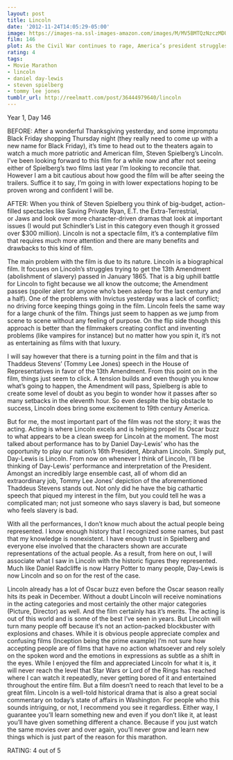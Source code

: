 ```yaml
---
layout: post
title: Lincoln
date: '2012-11-24T14:05:29-05:00'
image: https://images-na.ssl-images-amazon.com/images/M/MV5BMTQzNzczMDUyNV5BMl5BanBnXkFtZTcwNjM2ODEzOA@@._V1_UX182_CR0,0,182,268_AL_.jpg
film: 146
plot: As the Civil War continues to rage, America’s president struggles with continuing carnage on the battlefield and as he fights with many inside his own cabinet on the decision to emancipate the slaves.
rating: 4
tags:
- Movie Marathon
- lincoln
- daniel day-lewis
- steven spielberg
- tommy lee jones
tumblr_url: http://reelmatt.com/post/36444979640/lincoln
---
```


Year 1, Day 146

BEFORE: After a wonderful Thanksgiving yesterday, and some impromptu Black Friday shopping Thursday night (they really need to come up with a new name for Black Friday), it’s time to head out to the theaters again to watch a much more patriotic and American film, Steven Spielberg’s Lincoln. I’ve been looking forward to this film for a while now and after not seeing either of Spielberg’s two films last year I’m looking to reconcile that. However I am a bit cautious about how good the film will be after seeing the trailers. Suffice it to say, I’m going in with lower expectations hoping to be proven wrong and confident I will be.

AFTER: When you think of Steven Spielberg you think of big-budget, action-filled spectacles like Saving Private Ryan, E.T. the Extra-Terrestrial, or Jaws and look over more character-driven dramas that look at important issues (I would put Schindler’s List in this category even though it grossed over $300 million). Lincoln is not a spectacle film, it’s a contemplative film that requires much more attention and there are many benefits and drawbacks to this kind of film.

The main problem with the film is due to its nature. Lincoln is a biographical film. It focuses on Lincoln’s struggles trying to get the 13th Amendment (abolishment of slavery) passed in January 1865. That is a big uphill battle for Lincoln to fight because we all know the outcome; the Amendment passes (spoiler alert for anyone who’s been asleep for the last century and a half). One of the problems with Invictus yesterday was a lack of conflict; no driving force keeping things going in the film. Lincoln feels the same way for a large chunk of the film. Things just seem to happen as we jump from scene to scene without any feeling of purpose. On the flip side though this approach is better than the filmmakers creating conflict and inventing problems (like vampires for instance) but no matter how you spin it, it’s not as entertaining as films with that luxury.

I will say however that there is a turning point in the film and that is Thaddeus Stevens’ (Tommy Lee Jones) speech in the House of Representatives in favor of the 13th Amendment. From this point on in the film, things just seem to click. A tension builds and even though you know what’s going to happen, the Amendment will pass, Spielberg is able to create some level of doubt as you begin to wonder how it passes after so many setbacks in the eleventh hour. So even despite the big obstacle to success, Lincoln does bring some excitement to 19th century America.

But for me, the most important part of the film was not the story; it was the acting. Acting is where Lincoln excels and is helping propel its Oscar buzz to what appears to be a clean sweep for Lincoln at the moment. The most talked about performance has to by Daniel Day-Lewis’ who has the opportunity to play our nation’s 16th President, Abraham Lincoln. Simply put, Day-Lewis is Lincoln. From now on whenever I think of Lincoln, I’ll be thinking of Day-Lewis’ performance and interpretation of the President. Amongst an incredibly large ensemble cast, all of whom did an extraordinary job, Tommy Lee Jones’ depiction of the aforementioned Thaddeus Stevens stands out. Not only did he have the big cathartic speech that piqued my interest in the film, but you could tell he was a complicated man; not just someone who says slavery is bad, but someone who feels slavery is bad.

With all the performances, I don’t know much about the actual people being represented. I know enough history that I recognized some names, but past that my knowledge is nonexistent. I have enough trust in Spielberg and everyone else involved that the characters shown are accurate representations of the actual people. As a result, from here on out, I will associate what I saw in Lincoln with the historic figures they represented. Much like Daniel Radcliffe is now Harry Potter to many people, Day-Lewis is now Lincoln and so on for the rest of the case.

Lincoln already has a lot of Oscar buzz even before the Oscar season really hits its peak in December. Without a doubt Lincoln will receive nominations in the acting categories and most certainly the other major categories (Picture, Director) as well. And the film certainly has it’s merits. The acting is out of this world and is some of the best I’ve seen in years. But Lincoln will turn many people off because it’s not an action-packed blockbuster with explosions and chases. While it is obvious people appreciate complex and confusing films (Inception being the prime example) I’m not sure how accepting people are of films that have no action whatsoever and rely solely on the spoken word and the emotions in expressions as subtle as a shift in the eyes. While I enjoyed the film and appreciated Lincoln for what it is, it will never reach the level that Star Wars or Lord of the Rings has reached where I can watch it repeatedly, never getting bored of it and entertained throughout the entire film. But a film doesn’t need to reach that level to be a great film. Lincoln is a well-told historical drama that is also a great social commentary on today’s state of affairs in Washington. For people who this sounds intriguing, or not, I recommend you see it regardless. Either way, I guarantee you’ll learn something new and even if you don’t like it, at least you’ll have given something different a chance. Because if you just watch the same movies over and over again, you’ll never grow and learn new things which is just part of the reason for this marathon.

RATING: 4 out of 5
